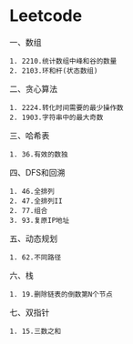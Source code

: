 # Leetcode

  一、数组
  
    1. 2210.统计数组中峰和谷的数量
    2. 2103.环和杆(状态数组)
    
  二、贪心算法
  
    1. 2224.转化时间需要的最少操作数
    2. 1903.字符串中的最大奇数
    
  三、哈希表
  
    1. 36.有效的数独
  
  四、DFS和回溯
  
    1. 46.全排列
    2. 47.全排列II
    2. 77.组合
    3. 93.复原IP地址
    
  五、动态规划
  
    1. 62.不同路径
    
  六、栈
  
    1. 19.删除链表的倒数第N个节点
    
  七、双指针
  
    1. 15.三数之和
